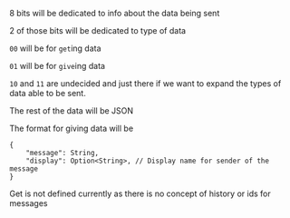 8 bits will be dedicated to info about the data being sent

2 of those bits will be dedicated to type of data

`00` will be for `get`ing data

`01` will be for `give`ing data

`10` and `11` are undecided and just there if we want to expand the types of data able to be sent.


The rest of the data will be JSON

The format for giving data will be
```
{
    "message": String,
    "display": Option<String>, // Display name for sender of the message
}
```
Get is not defined currently as there is no concept of history or ids for messages
